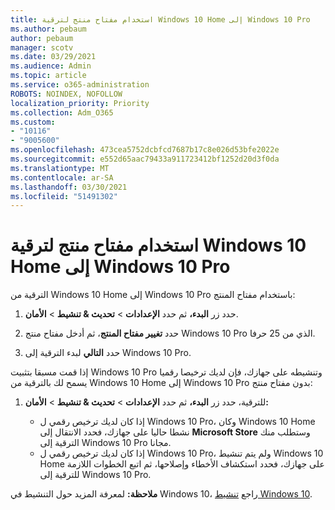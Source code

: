 ```yaml
---
title: استخدام مفتاح منتج لترقية Windows 10 Home إلى Windows 10 Pro
ms.author: pebaum
author: pebaum
manager: scotv
ms.date: 03/29/2021
ms.audience: Admin
ms.topic: article
ms.service: o365-administration
ROBOTS: NOINDEX, NOFOLLOW
localization_priority: Priority
ms.collection: Adm_O365
ms.custom:
- "10116"
- "9005600"
ms.openlocfilehash: 473cea5752dcbfcd7687b17c8e026d53bfe2022e
ms.sourcegitcommit: e552d65aac79433a911723412bf1252d20d3f0da
ms.translationtype: MT
ms.contentlocale: ar-SA
ms.lasthandoff: 03/30/2021
ms.locfileid: "51491302"
---
```

# <a name="use-a-product-key-to-upgrade-windows-10-home-to-windows-10-pro"></a>استخدام مفتاح منتج لترقية Windows 10 Home إلى Windows 10 Pro

الترقية من Windows 10 Home إلى Windows 10 Pro باستخدام مفتاح المنتج:

1. حدد زر **البدء،** ثم حدد **الإعدادات**  >  **تحديث & تنشيط**  >  **الأمان**.

1. حدد **تغيير مفتاح المنتج**، ثم أدخل مفتاح منتج Windows 10 Pro الذي من 25 حرفا.

1. حدد **التالي** لبدء الترقية إلى Windows 10 Pro.

إذا قمت مسبقا بتثبيت Windows 10 Pro وتنشيطه على جهازك، فإن لديك ترخيصا رقميا يسمح لك بالترقية من Windows 10 Home إلى Windows 10 Pro بدون مفتاح منتج:

1. للترقية، حدد زر **البدء،** ثم حدد **الإعدادات**  >  **تحديث & تنشيط**  >  **الأمان:**

    - إذا كان لديك ترخيص رقمي ل Windows 10 Pro، وكان Windows 10 Home نشطا حاليا على جهازك، فحدد الانتقال إلى **Microsoft Store** وستطلب منك الترقية إلى Windows 10 Pro مجانا.
    - إذا كان لديك ترخيص رقمي ل Windows 10 Pro، ولم يتم تنشيط Windows 10 Home على جهازك، فحدد استكشاف الأخطاء وإصلاحها، ثم اتبع الخطوات اللازمة للترقية إلى Windows 10 Pro.

**ملاحظة:** لمعرفة المزيد حول التنشيط في Windows 10، راجع [تنشيط Windows 10](https://support.microsoft.com/windows/activate-windows-10-c39005d4-95ee-b91e-b399-2820fda32227).